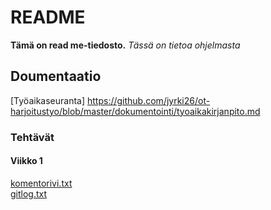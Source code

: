 # README

__Tämä on read me-tiedosto.__ _Tässä on tietoa ohjelmasta_

## Doumentaatio
[Työaikaseuranta] https://github.com/jyrki26/ot-harjoitustyo/blob/master/dokumentointi/tyoaikakirjanpito.md

### Tehtävät
#### Viikko 1
[komentorivi.txt](https://github.com/jyrki26/ot-harjoitustyo/blob/master/laskarit/viikko1/komentorivi.txt) <br/>
[gitlog.txt](https://github.com/jyrki26/ot-harjoitustyo/blob/master/laskarit/viikko1/gitlog.txt)

